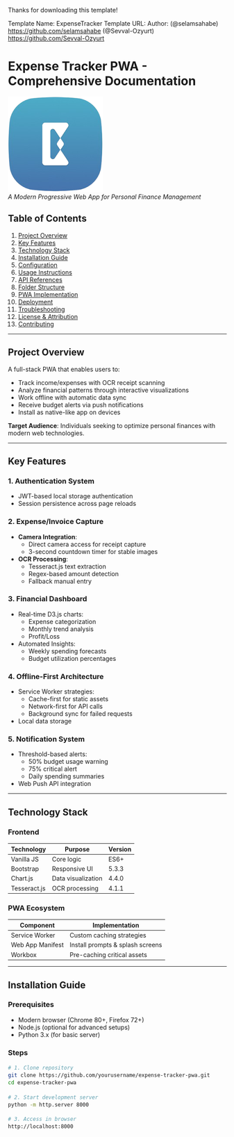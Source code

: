 Thanks for downloading this template!

Template Name: ExpenseTracker
Template URL: 
Author:
(@selamsahabe) https://github.com/selamsahabe
(@Sevval-Ozyurt) https://github.com/Sevval-Ozyurt



# Expense Tracker PWA - Comprehensive Documentation

![Demo](assets/img/1.png)  
*A Modern Progressive Web App for Personal Finance Management*

## Table of Contents
1. [Project Overview](#project-overview)
2. [Key Features](#key-features)
3. [Technology Stack](#technology-stack)
4. [Installation Guide](#installation-guide)
5. [Configuration](#configuration)
6. [Usage Instructions](#usage-instructions)
7. [API References](#api-references)
8. [Folder Structure](#folder-structure)
9. [PWA Implementation](#pwa-implementation)
10. [Deployment](#deployment)
11. [Troubleshooting](#troubleshooting)
12. [License & Attribution](#license--attribution)
13. [Contributing](#contributing)

---

## Project Overview <a name="project-overview"></a>
A full-stack PWA that enables users to:
- Track income/expenses with OCR receipt scanning
- Analyze financial patterns through interactive visualizations
- Work offline with automatic data sync
- Receive budget alerts via push notifications
- Install as native-like app on devices

**Target Audience**: Individuals seeking to optimize personal finances with modern web technologies.

---

## Key Features <a name="key-features"></a>

### 1. Authentication System
- JWT-based local storage authentication
- Session persistence across page reloads

### 2. Expense/Invoice Capture
- **Camera Integration**: 
  - Direct camera access for receipt capture
  - 3-second countdown timer for stable images
- **OCR Processing**:
  - Tesseract.js text extraction
  - Regex-based amount detection
  - Fallback manual entry

### 3. Financial Dashboard
- Real-time D3.js charts:
  - Expense categorization
  - Monthly trend analysis
  - Profit/Loss
- Automated Insights:
  - Weekly spending forecasts
  - Budget utilization percentages

### 4. Offline-First Architecture
- Service Worker strategies:
  - Cache-first for static assets
  - Network-first for API calls
  - Background sync for failed requests
- Local data storage

### 5. Notification System
- Threshold-based alerts:
  - 50% budget usage warning
  - 75% critical alert
  - Daily spending summaries
- Web Push API integration

---

## Technology Stack <a name="technology-stack"></a>

### Frontend
| Technology   | Purpose            | Version |
|--------------|--------------------|---------|
| Vanilla JS   | Core logic         | ES6+    |
| Bootstrap    | Responsive UI      | 5.3.3   |
| Chart.js     | Data visualization | 4.4.0   |
| Tesseract.js | OCR processing     | 4.1.1   |

### PWA Ecosystem
| Component | Implementation |
|-----------|----------------|
| Service Worker | Custom caching strategies |
| Web App Manifest | Install prompts & splash screens |
| Workbox | Pre-caching critical assets |

---

## Installation Guide <a name="installation-guide"></a>

### Prerequisites
- Modern browser (Chrome 80+, Firefox 72+)
- Node.js (optional for advanced setups)
- Python 3.x (for basic server)

### Steps
```bash
# 1. Clone repository
git clone https://github.com/yourusername/expense-tracker-pwa.git
cd expense-tracker-pwa

# 2. Start development server
python -m http.server 8000

# 3. Access in browser
http://localhost:8000